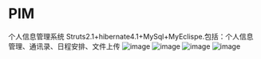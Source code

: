 # PIM
个人信息管理系统 Struts2.1+hibernate4.1+MySql+MyEclispe.包括：个人信息管理、通讯录、日程安排、文件上传
![image](https://github.com/jingong/PIM/tree/master/screenshot/main.png)
![image](https://github.com/jingong/PIM/tree/master/screenshot/friend.png)
![image](https://github.com/jingong/PIM/tree/master/screenshot/sch.png)
![image](https://github.com/jingong/PIM/tree/master/screenshot/file.png)

